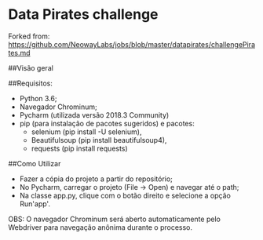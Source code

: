 # Data Pirates challenge

Forked from: https://github.com/NeowayLabs/jobs/blob/master/datapirates/challengePirates.md

##Visão geral


##Requisitos:
* Python 3.6;
* Navegador Chrominum;
* Pycharm (utilizada versão 2018.3 Community)
* pip (para instalação de pacotes sugeridos) e pacotes: 
	* selenium (pip install -U selenium), 
	* Beautifulsoup (pip install beautifulsoup4), 
	* requests (pip install requests)

##Como Utilizar
* Fazer a cópia do projeto a partir do repositório;
* No Pycharm, carregar o projeto (File -> Open) e navegar até o path;
* Na classe app.py, clique com o botão direito e selecione a opção Run'app'.

OBS: O navegador Chrominum será aberto automaticamente pelo Webdriver para navegação anônima durante o processo.



